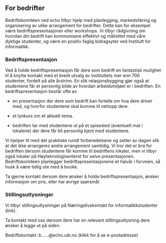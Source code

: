 For bedrifter
---

Bedriftskomitéen ved echo tilbyr hjelp med planlegging, markedsføring og organisering av ulike arrangement for bedrifter. Dette kan for eksempel være bedriftspresentasjoner eller workshops. Vi tilbyr rådgivning om hvordan din bedrift kan kommunisere effektivt og målrettet med våre dyktige studenter, og være en positiv faglig bidragsyter ved Institutt for informatikk.

### Bedriftspresentasjon

Ved å holde bedriftspresentasjon får dere som bedrift en fantastisk mulighet til å knytte kontakt med et bredt utvalg av instituttets mer enn 700 studenter, fordelt på alle årstrinn. En slik relasjonsbygging gjør også at studentene får et personlig bilde av hvordan arbeidsmiljøet er i bedriften. En bedriftspresentasjon består ofte av

- en presentasjon der dere som bedrift kan fortelle om hva dere driver med, og hvorfor studentene skal komme til nettopp dere.

- et lynkurs om et aktuelt tema.

- bedriften tar med studentene ut på et spisested (eventuelt mat i lokalene) der dere får bli personlig kjent med studentene.

Vi hjelper til med det praktiske rundt forberedelsene og setter av dagen slik at det ikke arrangeres andre arrangement samtidig. Vi tror det er bra for bedriften dersom studentene får komme til bedriftens lokaler, men vi tilbyr også lokaler på Høyteknologisenteret for selve presentasjonen. Bedriftskomitéen planlegger bedriftspresentasjonene et halvår i forveien, så husk å være tidlig ute med å booke.

Ta gjerne kontakt dersom dere ønsker å holde bedriftspresentasjon, ønsker informasjon om pris, eller har øvrige spørsmål.

### Stillingsutlysninger

Vi tilbyr stillingsutlysninger på Næringslivskontakt for informatikkstudenter (link). 

Ta kontakt med oss dersom dere har en relevant stillingsutlysning dere ønsker å legge ut på siden.

Bedriftskontakt:
b……@echo.uib.no (klikk for å se e-postadresse)

